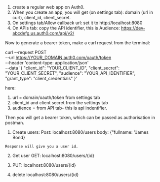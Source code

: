 

1. create a regular web app on Auth0.
2. When you create an app, you will get (on settings tab): domain (url in curl), client_id, client_secret. 
3. On settings tab/Allow callback url: set it to http://localhost:8080
4. On APIs tab: copy the API identifier, this is Audience: https://dev-abcdefg.us.auth0.com/api/v2/

Now to generate a bearer token, make a curl request from the terminal:

curl --request POST \
  --url https://YOUR_DOMAIN.auth0.com/oauth/token \
  --header 'content-type: application/json' \
  --data '{
    "client_id": "YOUR_CLIENT_ID",
    "client_secret": "YOUR_CLIENT_SECRET",
    "audience": "YOUR_API_IDENTIFIER",
    "grant_type": "client_credentials"
  }'

  here: 
  1. url = domain/oauth/token from settings tab
  2. client_id and client secret from the settings tab
  3. audience = from API tab- this is api indentifier.

  Then you will get a bearer token, which can be passed as authorisation in postman.

  1. Create users:
  Post: localhost:8080/users
  body: {"fullname: "James Bond}

    Response will give you a user id.

  2. Get user
  GET: localhost:8080/users/{id}

  3. PUT: 
  localhost:8080/users/{id}

  4. delete
  localhost:8080/users/{id}
